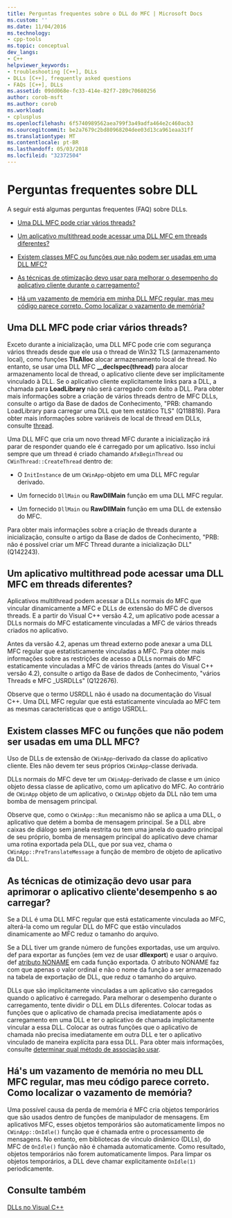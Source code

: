 ```yaml
---
title: Perguntas frequentes sobre o DLL do MFC | Microsoft Docs
ms.custom: ''
ms.date: 11/04/2016
ms.technology:
- cpp-tools
ms.topic: conceptual
dev_langs:
- C++
helpviewer_keywords:
- troubleshooting [C++], DLLs
- DLLs [C++], frequently asked questions
- FAQs [C++], DLLs
ms.assetid: 09dd068e-fc33-414e-82f7-289c70680256
author: corob-msft
ms.author: corob
ms.workload:
- cplusplus
ms.openlocfilehash: 6f5740989562aea799f3a49adfa464e2c460acb3
ms.sourcegitcommit: be2a7679c2bd80968204dee03d13ca961eaa31ff
ms.translationtype: MT
ms.contentlocale: pt-BR
ms.lasthandoff: 05/03/2018
ms.locfileid: "32372504"
---
```

# <a name="dll-frequently-asked-questions"></a>Perguntas frequentes sobre DLL  
  
A seguir está algumas perguntas frequentes (FAQ) sobre DLLs.  
    
-   [Uma DLL MFC pode criar vários threads?](#mfc_multithreaded_1)  

-   [Um aplicativo multithread pode acessar uma DLL MFC em threads diferentes?](#mfc_multithreaded_2)  
  
-   [Existem classes MFC ou funções que não podem ser usadas em uma DLL MFC?](#mfc_prohibited_classes)  
  
-   [As técnicas de otimização devo usar para melhorar o desempenho do aplicativo cliente durante o carregamento?](#mfc_optimization)  
  
-   [Há um vazamento de memória em minha DLL MFC regular, mas meu código parece correto. Como localizar o vazamento de memória?](#memory_leak)  

## <a name="mfc_multithreaded_1"></a> Uma DLL MFC pode criar vários threads?  
  
Exceto durante a inicialização, uma DLL MFC pode crie com segurança vários threads desde que ele usa o thread de Win32 TLS (armazenamento local), como funções **TlsAlloc** alocar armazenamento local de thread. No entanto, se usar uma DLL MFC **__declspec(thread)** para alocar armazenamento local de thread, o aplicativo cliente deve ser implicitamente vinculado à DLL. Se o aplicativo cliente explicitamente links para a DLL, a chamada para **LoadLibrary** não será carregado com êxito a DLL. Para obter mais informações sobre a criação de vários threads dentro de MFC DLLs, consulte o artigo da Base de dados de Conhecimento, "PRB: chamando LoadLibrary para carregar uma DLL que tem estático TLS" (Q118816). Para obter mais informações sobre variáveis de local de thread em DLLs, consulte [thread](../cpp/thread.md).
  
 Uma DLL MFC que cria um novo thread MFC durante a inicialização irá parar de responder quando ele é carregado por um aplicativo. Isso inclui sempre que um thread é criado chamando `AfxBeginThread` ou `CWinThread::CreateThread` dentro de:  
  
-   O `InitInstance` de um `CWinApp`-objeto em uma DLL MFC regular derivado.  
  
-   Um fornecido `DllMain` ou **RawDllMain** função em uma DLL MFC regular.  
  
-   Um fornecido `DllMain` ou **RawDllMain** função em uma DLL de extensão do MFC.  
  
 Para obter mais informações sobre a criação de threads durante a inicialização, consulte o artigo da Base de dados de Conhecimento, "PRB: não é possível criar um MFC Thread durante a inicialização DLL" (Q142243).  
  
## <a name="mfc_multithreaded_2"></a> Um aplicativo multithread pode acessar uma DLL MFC em threads diferentes?
Aplicativos multithread podem acessar a DLLs normais do MFC que vincular dinamicamente a MFC e DLLs de extensão do MFC de diversos threads. E a partir do Visual C++ versão 4.2, um aplicativo pode acessar a DLLs normais do MFC estaticamente vinculadas a MFC de vários threads criados no aplicativo.  
  
 Antes da versão 4.2, apenas um thread externo pode anexar a uma DLL MFC regular que estatisticamente vinculadas a MFC. Para obter mais informações sobre as restrições de acesso a DLLs normais do MFC estaticamente vinculadas a MFC de vários threads (antes do Visual C++ versão 4.2), consulte o artigo da Base de dados de Conhecimento, "vários Threads e MFC _USRDLLs" (Q122676).  
  
 Observe que o termo USRDLL não é usado na documentação do Visual C++. Uma DLL MFC regular que está estaticamente vinculada ao MFC tem as mesmas características que o antigo USRDLL.  


## <a name="mfc_prohibited_classes"></a> Existem classes MFC ou funções que não podem ser usadas em uma DLL MFC?
Uso de DLLs de extensão de `CWinApp`-derivado da classe do aplicativo cliente. Eles não devem ter seus próprios `CWinApp`-classe derivada.  
  
DLLs normais do MFC deve ter um `CWinApp`-derivado de classe e um único objeto dessa classe de aplicativo, como um aplicativo do MFC. Ao contrário de `CWinApp` objeto de um aplicativo, o `CWinApp` objeto da DLL não tem uma bomba de mensagem principal.  
  
 Observe que, como o `CWinApp::Run` mecanismo não se aplica a uma DLL, o aplicativo que detém a bomba de mensagem principal. Se a DLL abre caixas de diálogo sem janela restrita ou tem uma janela do quadro principal de seu próprio, bomba de mensagem principal do aplicativo deve chamar uma rotina exportada pela DLL, que por sua vez, chama o `CWinApp::PreTranslateMessage` a função de membro de objeto de aplicativo da DLL.  

## <a name="mfc_optimization"></a> As técnicas de otimização devo usar para aprimorar o aplicativo cliente&#39;desempenho s ao carregar?
Se a DLL é uma DLL MFC regular que está estaticamente vinculada ao MFC, alterá-la como um regular DLL do MFC que estão vinculados dinamicamente ao MFC reduz o tamanho do arquivo.  
  
 Se a DLL tiver um grande número de funções exportadas, use um arquivo. def para exportar as funções (em vez de usar **dllexport**) e usar o arquivo. def [atributo NONAME](../build/exporting-functions-from-a-dll-by-ordinal-rather-than-by-name.md) em cada função exportada. O atributo NONAME faz com que apenas o valor ordinal e não o nome da função a ser armazenado na tabela de exportação de DLL, que reduz o tamanho do arquivo.  
  
 DLLs que são implicitamente vinculadas a um aplicativo são carregados quando o aplicativo é carregado. Para melhorar o desempenho durante o carregamento, tente dividir o DLL em DLLs diferentes. Colocar todas as funções que o aplicativo de chamada precisa imediatamente após o carregamento em uma DLL e ter o aplicativo de chamada implicitamente vincular a essa DLL. Colocar as outras funções que o aplicativo de chamada não precisa imediatamente em outra DLL e ter o aplicativo vinculado de maneira explícita para essa DLL. Para obter mais informações, consulte [determinar qual método de associação usar](../build/linking-an-executable-to-a-dll.md#determining-which-linking-method-to-use).  

## <a name="memory_leak"></a> Há&#39;s um vazamento de memória no meu DLL MFC regular, mas meu código parece correto. Como localizar o vazamento de memória?  
  
Uma possível causa da perda de memória é MFC cria objetos temporários que são usados dentro de funções de manipulador de mensagens. Em aplicativos MFC, esses objetos temporários são automaticamente limpos no `CWinApp::OnIdle()` função que é chamada entre o processamento de mensagens. No entanto, em bibliotecas de vínculo dinâmico (DLLs), do MFC de `OnIdle()` função não é chamada automaticamente. Como resultado, objetos temporários não forem automaticamente limpos. Para limpar os objetos temporários, a DLL deve chamar explicitamente `OnIdle(1)` periodicamente.  
  
## <a name="see-also"></a>Consulte também  
 [DLLs no Visual C++](../build/dlls-in-visual-cpp.md)